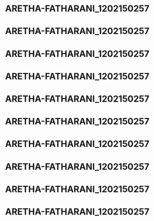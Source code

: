 # ARETHA-FATHARANI_1202150257
# ARETHA-FATHARANI_1202150257
# ARETHA-FATHARANI_1202150257
# ARETHA-FATHARANI_1202150257
# ARETHA-FATHARANI_1202150257
# ARETHA-FATHARANI_1202150257
# ARETHA-FATHARANI_1202150257
# ARETHA-FATHARANI_1202150257
# ARETHA-FATHARANI_1202150257
# ARETHA-FATHARANI_1202150257
